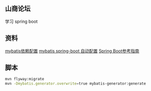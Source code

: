 ## 山商论坛
学习 spring boot
## 资料
[mybatis依赖配置](https://mybatis.org/mybatis-3/configuration.html#settings)
[mybatis spring-boot 自动配置](http://mybatis.org/spring-boot-starter/mybatis-spring-boot-autoconfigure/)
[Spring Boot参考指南](https://docs.spring.io/spring-boot/docs/2.0.0.RC1/reference/htmlsingle/)
## 脚本
```bash
mvn flyway:migrate
mvn -Dmybatis.generator.overwrite=true mybatis-generator:generate
```
